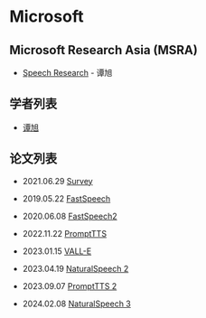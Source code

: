 # Microsoft

## Microsoft Research Asia (MSRA)

- [Speech Research](https://speechresearch.github.io) - 谭旭

## 学者列表

- [谭旭](../Authors/Xu_Tan_(谭旭).md)

## 论文列表

- 2021.06.29 [Survey](../Surveys/2021.06.29_A_Survey_on_Neural_Speech_Synthesis_63P/_ToC.md)


- 2019.05.22 [FastSpeech](../Models/TTS2_Acoustic/2019.05.22_FastSpeech.md)
- 2020.06.08 [FastSpeech2](../Models/TTS2_Acoustic/2020.06.08_FastSpeech2.md)
- 2022.11.22 [PromptTTS](../Models/Prompt/2022.11.22_PromptTTS.md)
- 2023.01.15 [VALL-E](../Models/Speech_LLM/2023.01.05_VALL-E.md)
- 2023.04.19 [NaturalSpeech 2](../Models/Diffusion/2023.04.18_NaturalSpeech2.md)
- 2023.09.07 [PromptTTS 2](../Models/_tmp/2023.09.05_PromptTTS2.md)
- 2024.02.08 [NaturalSpeech 3](../Models/Diffusion/2024.03.05_NaturalSpeech3.md)


